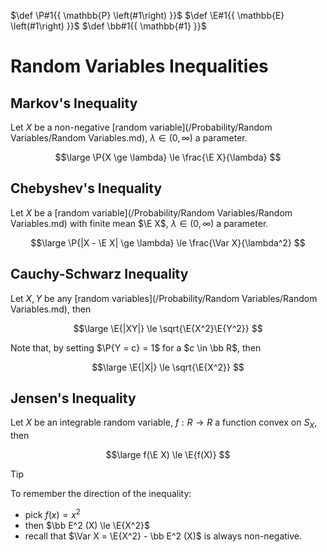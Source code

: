 $\def \P#1{{ \mathbb{P} \left(#1\right) }}$
$\def \E#1{{ \mathbb{E} \left(#1\right) }}$
$\def \bb#1{{ \mathbb{#1} }}$

# Random Variables Inequalities

## Markov's Inequality

Let $X$ be a non-negative [random variable](/Probability/Random Variables/Random Variables.md), $\lambda \in (0, \infty)$ a parameter.

$$\large
	\P{X \ge \lambda} \le \frac{\E X}{\lambda}
$$

## Chebyshev's Inequality

Let $X$ be a [random variable](/Probability/Random Variables/Random Variables.md) with finite mean $\E X$, $\lambda \in (0, \infty)$ a parameter.

$$\large
	\P{|X - \E X| \ge \lambda} \le \frac{\Var X}{\lambda^2}
$$

## Cauchy-Schwarz Inequality

Let $X,Y$ be any [random variables](/Probability/Random Variables/Random Variables.md), then

$$\large 
	\E{|XY|} \le \sqrt{\E{X^2}\E{Y^2}}
$$

Note that, by setting $\P{Y = c} = 1$ for a $c \in \bb R$, then

$$\large 
	\E{|X|} \le \sqrt{\E{X^2}}
$$

## Jensen's Inequality

Let $X$ be an integrable random variable, $f : R \rightarrow R$ a function convex on $S_X$, then

$$\large
	f(\E X) \le \E{f(X)}
$$

> [!tip]
> 
> To remember the direction of the inequality:
> - pick $f(x) = x^2$
> - then $\bb E^2 (X) \le \E{X^2}$
> - recall that $\Var X = \E{X^2} - \bb E^2 (X)$ is always non-negative.
